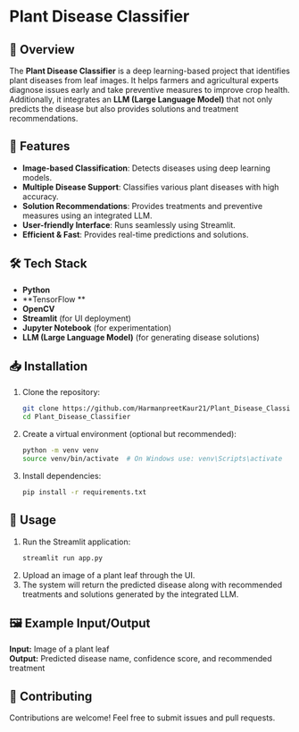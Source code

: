 # Plant Disease Classifier

## 🌱 Overview
The **Plant Disease Classifier** is a deep learning-based project that identifies plant diseases from leaf images. It helps farmers and agricultural experts diagnose issues early and take preventive measures to improve crop health. Additionally, it integrates an **LLM (Large Language Model)** that not only predicts the disease but also provides solutions and treatment recommendations.

## 🚀 Features
- **Image-based Classification**: Detects diseases using deep learning models.
- **Multiple Disease Support**: Classifies various plant diseases with high accuracy.
- **Solution Recommendations**: Provides treatments and preventive measures using an integrated LLM.
- **User-friendly Interface**: Runs seamlessly using Streamlit.
- **Efficient & Fast**: Provides real-time predictions and solutions.

## 🛠️ Tech Stack
- **Python**
- **TensorFlow **
- **OpenCV**
- **Streamlit** (for UI deployment)
- **Jupyter Notebook** (for experimentation)
- **LLM (Large Language Model)** (for generating disease solutions)

## 📥 Installation
1. Clone the repository:
   ```bash
   git clone https://github.com/HarmanpreetKaur21/Plant_Disease_Classifier.git
   cd Plant_Disease_Classifier
   ```
2. Create a virtual environment (optional but recommended):
   ```bash
   python -m venv venv
   source venv/bin/activate  # On Windows use: venv\Scripts\activate
   ```
3. Install dependencies:
   ```bash
   pip install -r requirements.txt
   ```

## 🚀 Usage
1. Run the Streamlit application:
   ```bash
   streamlit run app.py
   ```
2. Upload an image of a plant leaf through the UI.
3. The system will return the predicted disease along with recommended treatments and solutions generated by the integrated LLM.


## 🖼️ Example Input/Output
**Input:** Image of a plant leaf  
**Output:** Predicted disease name, confidence score, and recommended treatment

## 🤝 Contributing
Contributions are welcome! Feel free to submit issues and pull requests.



